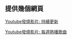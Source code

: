 ## 提供幾個網頁
[Youtube發燒影片: 持續更新](https://yatinisgood.github.io/YoutubeMusicCharts/index_%E7%99%BC%E7%87%92%E9%9F%B3%E6%A8%82%E5%BD%B1%E7%89%87.html)

[Youtube發燒影片: 每週熱播歌曲](https://yatinisgood.github.io/YoutubeMusicCharts/index_%E6%AF%8F%E9%80%B1%E7%86%B1%E6%92%AD%E6%AD%8C%E6%9B%B2_20240104.html)
